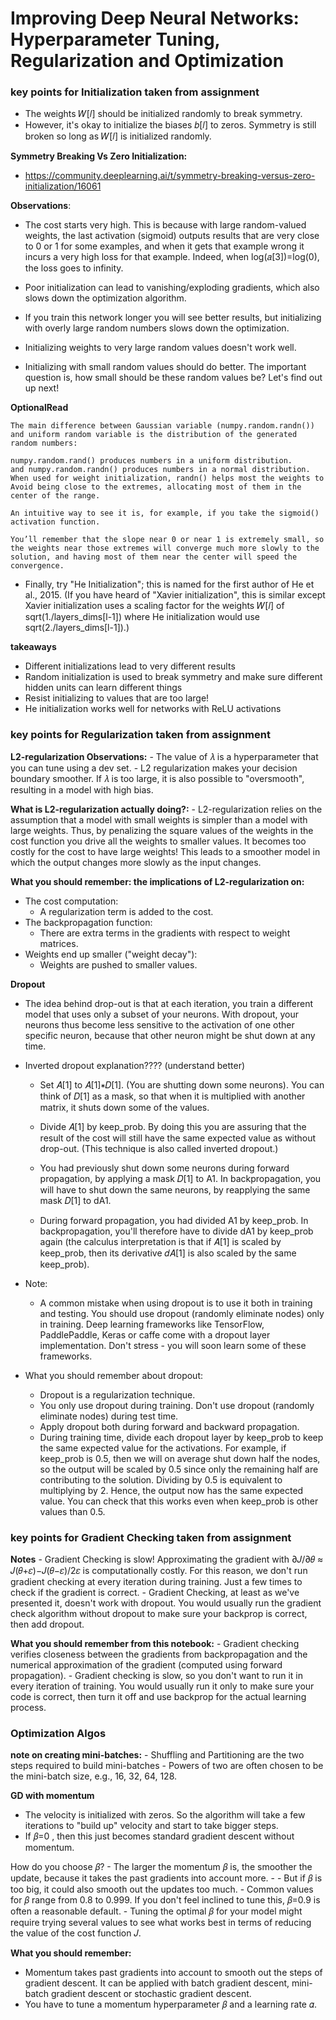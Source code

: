 # Improving Deep Neural Networks: Hyperparameter Tuning, Regularization and Optimization



### key points for Initialization taken from assignment
- The weights  𝑊[𝑙] should be initialized randomly to break symmetry.
- However, it's okay to initialize the biases  𝑏[𝑙] to zeros. Symmetry is still
broken so long as  𝑊[𝑙] is initialized randomly.

**Symmetry Breaking Vs Zero Initialization:**
- https://community.deeplearning.ai/t/symmetry-breaking-versus-zero-initialization/16061

**Observations**:
- The cost starts very high. This is because with large random-valued weights, the last activation (sigmoid) outputs results that are very close to 0 or 1 for some examples, and when it gets that example wrong it incurs a very high loss for that example. Indeed, when  log(𝑎[3])=log(0), the loss goes to infinity.
- Poor initialization can lead to vanishing/exploding gradients, which also slows down the optimization algorithm.
- If you train this network longer you will see better results, but initializing with overly large random numbers slows down the optimization.

- Initializing weights to very large random values doesn't work well.
- Initializing with small random values should do better. The important question is,
how small should be these random values be? Let's find out up next!

**OptionalRead**
```
The main difference between Gaussian variable (numpy.random.randn()) and uniform random variable is the distribution of the generated random numbers:

numpy.random.rand() produces numbers in a uniform distribution.
and numpy.random.randn() produces numbers in a normal distribution.
When used for weight initialization, randn() helps most the weights to Avoid being close to the extremes, allocating most of them in the center of the range.

An intuitive way to see it is, for example, if you take the sigmoid() activation function.

You’ll remember that the slope near 0 or near 1 is extremely small, so the weights near those extremes will converge much more slowly to the solution, and having most of them near the center will speed the convergence.
```

- Finally, try "He Initialization"; this is named for the first author of He et al., 2015. (If you have heard of "Xavier initialization", this is similar except Xavier initialization uses a scaling factor for the weights  𝑊[𝑙]
of sqrt(1./layers_dims[l-1]) where He initialization would use sqrt(2./layers_dims[l-1]).)

**takeaways**
- Different initializations lead to very different results
- Random initialization is used to break symmetry and make sure different hidden units can learn different things
- Resist initializing to values that are too large!
- He initialization works well for networks with ReLU activations


### key points for Regularization taken from assignment
**L2-regularization Observations:**
    - The value of  𝜆 is a hyperparameter that you can tune using a dev set.
    - L2 regularization makes your decision boundary smoother. If  𝜆 is too large, it is also possible to "oversmooth",    resulting in a model with high bias.

**What is L2-regularization actually doing?:**
    - L2-regularization relies on the assumption that a model with small weights is simpler than a model with large weights. Thus, by penalizing the square values of the weights in the cost function you drive all the weights to smaller values. It becomes too costly for the cost to have large weights! This leads to a smoother model in which the output changes more slowly as the input changes.

**What you should remember: the implications of L2-regularization on:**
- The cost computation:
    - A regularization term is added to the cost.
- The backpropagation function:
    - There are extra terms in the gradients with respect to weight matrices.
- Weights end up smaller ("weight decay"):
    - Weights are pushed to smaller values.

**Dropout**

- The idea behind drop-out is that at each iteration, you train a different model that uses only a subset of your neurons. With dropout, your neurons thus become less sensitive to the activation of one other specific neuron, because that other neuron might be shut down at any time.

- Inverted dropout explanation???? (understand better)
    - Set  𝐴[1] to  𝐴[1]∗𝐷[1]. (You are shutting down some neurons). You can think of  𝐷[1] as a mask, so that when it is multiplied with another matrix, it shuts down some of the values.

    - Divide  𝐴[1] by keep_prob. By doing this you are assuring that the result of the cost will still have the same expected value as without drop-out. (This technique is also called inverted dropout.)

    - You had previously shut down some neurons during forward propagation, by applying a mask  𝐷[1] to A1. In backpropagation, you will have to shut down the same neurons, by reapplying the same mask  𝐷[1] to dA1.

    - During forward propagation, you had divided A1 by keep_prob. In backpropagation, you'll therefore have to divide dA1 by keep_prob again (the calculus interpretation is that if  𝐴[1] is scaled by keep_prob, then its derivative  𝑑𝐴[1] is also scaled by the same keep_prob).

- Note:
  - A common mistake when using dropout is to use it both in training and testing. You should use dropout (randomly eliminate nodes) only in training. Deep learning frameworks like TensorFlow, PaddlePaddle, Keras or caffe come with a dropout layer implementation. Don't stress - you will soon learn some of these frameworks.
  
- What you should remember about dropout:
    - Dropout is a regularization technique.
    - You only use dropout during training. Don't use dropout (randomly eliminate nodes) during test time.
    - Apply dropout both during forward and backward propagation.
    - During training time, divide each dropout layer by keep_prob to keep the same expected value for the activations. For example, if keep_prob is 0.5, then we will on average shut down half the nodes, so the output will be scaled by 0.5 since only the remaining half are contributing to the solution. Dividing by 0.5 is equivalent to multiplying by 2. Hence, the output now has the same expected value. You can check that this works even when keep_prob is other values than 0.5.


### key points for Gradient Checking taken from assignment

**Notes**
    - Gradient Checking is slow! Approximating the gradient with  ∂𝐽/∂𝜃 ≈ 𝐽(𝜃+𝜀)−𝐽(𝜃−𝜀)/2𝜀 is computationally costly. For this reason, we don't run gradient checking at every iteration during training. Just a few times to check if the gradient is correct.
    - Gradient Checking, at least as we've presented it, doesn't work with dropout. You would usually run the gradient check algorithm without dropout to make sure your backprop is correct, then add dropout.

**What you should remember from this notebook:**
    - Gradient checking verifies closeness between the gradients from backpropagation and the numerical approximation of the gradient (computed using forward propagation).
    - Gradient checking is slow, so you don't want to run it in every iteration of training. You would usually run it only to make sure your code is correct, then turn it off and use backprop for the actual learning process.


### Optimization Algos

**note on creating mini-batches:**
    - Shuffling and Partitioning are the two steps required to build mini-batches
    - Powers of two are often chosen to be the mini-batch size, e.g., 16, 32, 64, 128.

**GD with momentum**
- The velocity is initialized with zeros. So the algorithm will take a few iterations to "build up" velocity and start to take bigger steps.
- If  𝛽=0 , then this just becomes standard gradient descent without momentum.

How do you choose  𝛽?
    - The larger the momentum  𝛽 is, the smoother the update, because it takes the past gradients into account more. - - But if  𝛽 is too big, it could also smooth out the updates too much.
    - Common values for  𝛽 range from 0.8 to 0.999. If you don't feel inclined to tune this,  𝛽=0.9 is often a reasonable default.
    - Tuning the optimal  𝛽 for your model might require trying several values to see what works best in terms of reducing the value of the cost function  𝐽.
    
**What you should remember:**
- Momentum takes past gradients into account to smooth out the steps of gradient descent. It can be applied with batch gradient descent, mini-batch gradient descent or stochastic gradient descent.
- You have to tune a momentum hyperparameter  𝛽 and a learning rate  𝛼.

